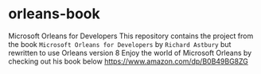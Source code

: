 # orleans-book

Microsoft Orleans for Developers
This repository contains the project from the book `Microsoft Orleans for Developers` by `Richard Astbury` 
but rewritten to use Orleans version 8
Enjoy the world of Microsoft Orleans by checking out his book below
https://www.amazon.com/dp/B0B49BG8ZG
